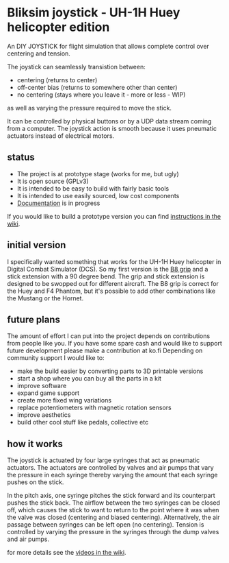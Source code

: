 # Bliksim joystick - UH-1H Huey helicopter edition
An DIY JOYSTICK for flight simulation that allows complete control over centering and tension. 

The joystick can seamlessly transistion between:
* centering (returns to center)
* off-center bias (returns to somewhere other than center)
* no centering (stays where you leave it - more or less - WIP)

as well as varying the pressure required to move the stick. 

It can be controlled by physical buttons or by a UDP data stream coming from a computer.
The joystick action is smooth because it uses pneumatic actuators instead of electrical motors. 

## status

* The project is at prototype stage (works for me, but ugly)
* It is open source (GPLv3)
* It is intended to be easy to build with fairly basic tools  
* It is intended to use easily sourced, low cost components
* [Documentation](https://github.com/bliksim1/joystick/wiki) is in progress

If you would like to build a prototype version you can find [instructions in the wiki](https://github.com/bliksim1/joystick/wiki/Build).

## initial version

I specifically wanted something that works for the UH-1H Huey helicopter in Digital Combat Simulator (DCS).
So my first version is the [B8 grip](https://www.thingiverse.com/thing:2235488/files) and a stick extension with a 90 degree bend.
The grip and stick extension is designed to be swopped out for different aircraft. The B8 grip is correct for the Huey and F4 Phantom, but it's possible to add other combinations like the Mustang or the Hornet.

## future plans

The amount of effort I can put into the project depends on contributions from people like you. 
If you have some spare cash and would like to support future development please make a contribution at ko.fi
Depending on community support I would like to:

* make the build easier by converting parts to 3D printable versions
* start a shop where you can buy all the parts in a kit
* improve software
* expand game support
* create more fixed wing variations 
* replace potentiometers with magnetic rotation sensors
* improve aesthetics
* build other cool stuff like pedals, collective etc

## how it works

The joystick is actuated by four large syringes that act as pneumatic actuators. The actuators are controlled by valves and air pumps that vary the pressure in each syringe thereby varying the amount that each syringe pushes on the stick. 

In the pitch axis, one syringe pitches the stick forward and its counterpart pushes the stick back. The airflow between the two syringes can be closed off, which causes the stick to want to return to the point where it was when the valve was closed (centering and biased centering). Alternatively, the air passage between syringes can be left open (no centering). Tension is controlled by varying the pressure in the syringes through the dump valves and air pumps.

for more details see the [videos in the wiki](https://github.com/bliksim1/joystick/wiki#videos).


